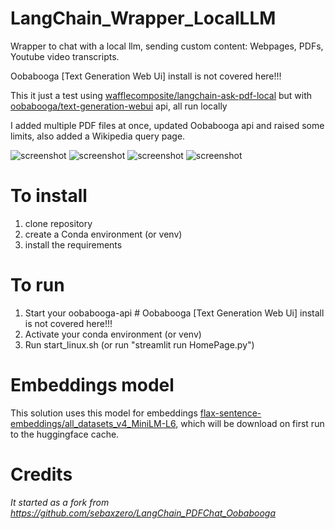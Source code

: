 # LangChain_Wrapper_LocalLLM

Wrapper to chat with a local llm, sending custom content: Webpages, PDFs, Youtube video transcripts.

Oobabooga [Text Generation Web Ui] install is not covered here!!!

This it just a test using [wafflecomposite/langchain-ask-pdf-local](https://github.com/wafflecomposite/langchain-ask-pdf-local) but with [oobabooga/text-generation-webui](https://github.com/oobabooga/text-generation-webui) api, all run locally

I added multiple PDF files at once, updated Oobabooga api and raised some limits, also added a Wikipedia query page.

![screenshot](https://github.com/hugodopradofernandes/LangChain_Wrapper_LocalLLM/blob/main/screenshots/Screenshot_20240222_051136.png)
![screenshot](https://github.com/hugodopradofernandes/LangChain_Wrapper_LocalLLM/blob/main/screenshots/Screenshot_20240222_051021.png)
![screenshot](https://github.com/hugodopradofernandes/LangChain_Wrapper_LocalLLM/blob/main/screenshots/Screenshot_20240222_050925.png)
![screenshot](https://github.com/hugodopradofernandes/LangChain_Wrapper_LocalLLM/blob/main/screenshots/Screenshot_20240222_050737.png)

# To install

1. clone repository
2. create a Conda environment (or venv)
3. install the requirements

# To run 

1. Start your oobabooga-api # Oobabooga [Text Generation Web Ui] install is not covered here!!!
2. Activate your conda environment (or venv)
3. Run start_linux.sh (or run "streamlit run HomePage.py")

# Embeddings model

This solution uses this model for embeddings [flax-sentence-embeddings/all_datasets_v4_MiniLM-L6](https://huggingface.co/flax-sentence-embeddings/all_datasets_v4_MiniLM-L6), which will be download on first run to the huggingface cache.

# Credits

_It started as a fork from https://github.com/sebaxzero/LangChain_PDFChat_Oobabooga_
